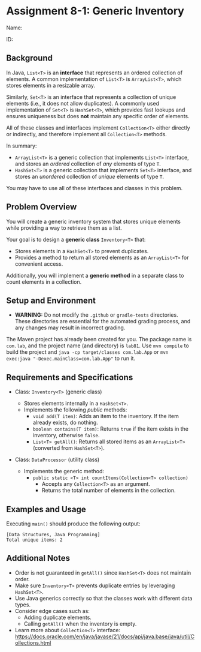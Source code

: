 # Assignment 8-1: Generic Inventory

Name:

ID:

## Background

In Java, `List<T>` is an **interface** that represents an ordered collection of elements. A common implementation of `List<T>` is `ArrayList<T>`, which stores elements in a resizable array.

Similarly, `Set<T>` is an interface that represents a collection of unique elements (i.e., it does not allow duplicates). A commonly used implementation of `Set<T>` is `HashSet<T>`, which provides fast lookups and ensures uniqueness but does **not** maintain any specific order of elements.

All of these classes and interfaces implement `Collection<T>` either directly or indirectly, and therefore implement all `Collection<T>` methods.

In summary:

- `ArrayList<T>` is a generic collection that implements `List<T>` interface, and stores an *ordered* collection of *any* elements of type `T`.
- `HashSet<T>` is a generic collection that implements `Set<T>` interface, and stores an *unordered* collection of *unique* elements of type `T`.

You may have to use all of these interfaces and classes in this problem.

## Problem Overview

You will create a generic inventory system that stores unique elements while providing a way to retrieve them as a list.

Your goal is to design a **generic class** `Inventory<T>` that:

- Stores elements in a `HashSet<T>` to prevent duplicates.
- Provides a method to return all stored elements as an `ArrayList<T>` for convenient access.

Additionally, you will implement a **generic method** in a separate class to count elements in a collection.

## Setup and Environment

- **WARNING:** Do not modify the `.github` or `gradle-tests` directories. These directories are essential for the automated grading process, and any changes may result in incorrect grading.

The Maven project has already been created for you. The package name is `com.lab`, and the project name (and directory) is `lab81`. Use `mvn compile` to build the project and `java -cp target/classes com.lab.App` or `mvn exec:java "-Dexec.mainClass=com.lab.App"` to run it.

## Requirements and Specifications

- Class: `Inventory<T>` (generic class)
  - Stores elements internally in a `HashSet<T>`.
  - Implements the following *public* methods:
    - `void add(T item)`: Adds an item to the inventory. If the item already exists, do nothing.
    - `boolean contains(T item)`: Returns `true` if the item exists in the inventory, otherwise `false`.
    - `List<T> getAll()`: Returns all stored items as an `ArrayList<T>` (converted from `HashSet<T>`).

- Class: `DataProcessor` (utility class)
  - Implements the generic method:
    - `public static <T> int countItems(Collection<T> collection)`
      - Accepts any `Collection<T>` as an argument.
      - Returns the total number of elements in the collection.

## Examples and Usage

Executing `main()` should produce the following output:

```
[Data Structures, Java Programming]
Total unique items: 2
```

## Additional Notes

- Order is not guaranteed in `getAll()` since `HashSet<T>` does not maintain order.
- Make sure `Inventory<T>` prevents duplicate entries by leveraging `HashSet<T>`.
- Use Java generics correctly so that the classes work with different data types.
- Consider edge cases such as:
  - Adding duplicate elements.
  - Calling `getAll()` when the inventory is empty.
- Learn more about `Collection<T>` interface: https://docs.oracle.com/en/java/javase/21/docs/api/java.base/java/util/Collections.html
